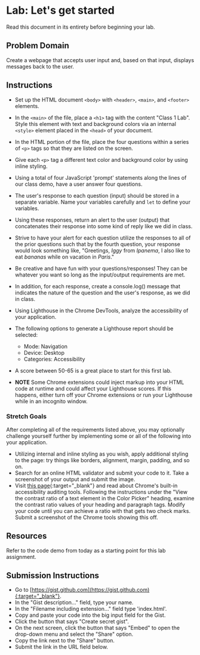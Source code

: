 # Lab: Let's get started

Read this document in its entirety before beginning your lab.

## Problem Domain

Create a webpage that accepts user input and, based on that input, displays messages back to the user.

## Instructions

- Set up the HTML document `<body>` with `<header>`, `<main>`, and `<footer>` elements.
- In the `<main>` of the file, place a `<h1>` tag with the content "Class 1 Lab". Style this element with text and background colors via an internal `<style>` element placed in the `<head>` of your document.
- In the HTML portion of the file, place the four questions within a series of `<p>` tags so that they are listed on the screen.
- Give each `<p>` tag a different text color and background color by using inline styling.

- Using a total of four JavaScript 'prompt' statements along the lines of our class demo, have a user answer four questions.
- The user's response to each question (input) should be stored in a separate variable. Name your variables carefully and `let` to define your variables.
- Using these responses, return an alert to the user (output) that concatenates their response into some kind of reply like we did in class.
- Strive to have your alert for each question utilize the responses to all of the prior questions such that by the fourth question, your response would look something like, "Greetings, *Iggy* from *Ipanema*, I also like to eat *bananas* while on vacation in *Paris*."
- Be creative and have fun with your questions/responses! They can be whatever you want so long as the input/output requirements are met.
- In addition, for each response, create a console.log() message that indicates the nature of the question and the user's response, as we did in class.

- Using Lighthouse in the Chrome DevTools, analyze the accessibility of your application.
- The following options to generate a Lighthouse report should be selected:
  - Mode: Navigation
  - Device: Desktop
  - Categories: Accessibility
- A score between 50-65 is a great place to start for this first lab.
- **NOTE** Some Chrome extensions could inject markup into your HTML code at runtime and could affect your Lighthouse scores. If this happens, either turn off your Chrome extensions or run your Lighthouse while in an incognito window.

### Stretch Goals

After completing all of the requirements listed above, you may optionally challenge yourself further by implementing some or all of the following into your application.

- Utilizing internal and inline styling as you wish, apply additional styling to the page: try things like borders, alignment, margin, padding, and so on.
- Search for an online HTML validator and submit your code to it. Take a screenshot of your output and submit the image.
- Visit [this page](https://developers.google.com/web/tools/chrome-devtools/accessibility/reference){:target="_blank"} and read about Chrome's built-in accessibility auditing tools. Following the instructions under the "View the contrast ratio of a text element in the Color Picker" heading, examine the contrast ratio values of your heading and paragraph tags. Modify your code until you can achieve a ratio with that gets two check marks. Submit a screenshot of the Chrome tools showing this off.

## Resources

Refer to the code demo from today as a starting point for this lab assignment.

## Submission Instructions

- Go to [https://gist.github.com](https://gist.github.com){:target="_blank"}.
- In the "Gist description..." field, type your name.
- In the "Filename including extension..." field type 'index.html'.
- Copy and paste your code into the big input field for the Gist.
- Click the button that says "Create secret gist".
- On the next screen, click the button that says "Embed" to open the drop-down menu and select the "Share" option.
- Copy the link next to the "Share" button.
- Submit the link in the URL field below.
